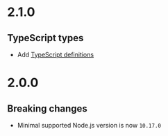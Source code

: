 # 2.1.0
## TypeScript types
- Add [TypeScript definitions](src/main.d.ts)
# 2.0.0
## Breaking changes
- Minimal supported Node.js version is now `10.17.0`
